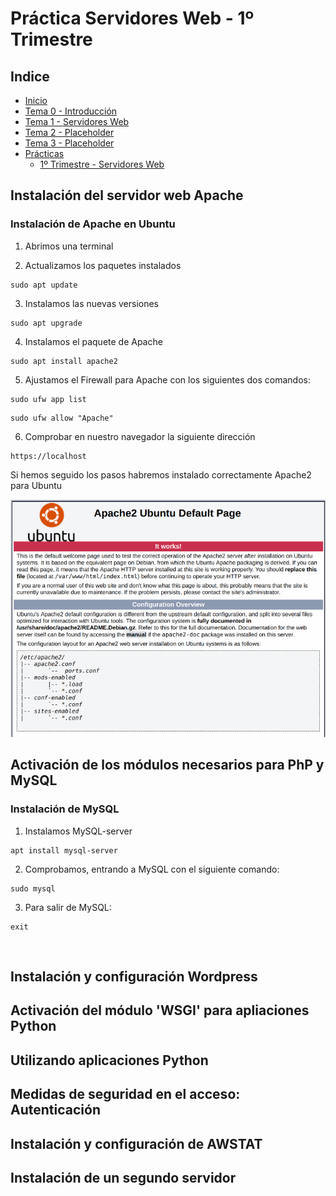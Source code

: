# Práctica Servidores Web - 1º Trimestre

## Indice

- [Inicio ](../README.md)
- [Tema 0 - Introducción ](../../SREI/Tema%200/Ejercicios.md/)
- [Tema 1 - Servidores Web ](../../SREI/Tema%201/Ejercicios.md)
- [Tema 2 - Placeholder ](#Tema-X-Placeholder)
- [Tema 3 - Placeholder ](#Tema-X-Placeholder)
- [Prácticas ](contenidos.md)
    - [1º Trimestre - Servidores Web ](Practica1.md)

## Instalación del servidor web Apache

### Instalación de Apache en Ubuntu

1. Abrimos una terminal

2. Actualizamos los paquetes instalados
`````
sudo apt update
`````
3. Instalamos las nuevas versiones
````
sudo apt upgrade
````
4. Instalamos el paquete de Apache
`````
sudo apt install apache2
`````
5. Ajustamos el Firewall para Apache con los siguientes dos comandos:
`````
sudo ufw app list
`````
`````
sudo ufw allow "Apache"
`````
6. Comprobar en nuestro navegador la siguiente dirección
````
https://localhost
````
Si hemos seguido los pasos habremos instalado correctamente Apache2 para Ubuntu
<br>

<img src="../Tema 1/rsc/img/apachecinstall1.png" alt="index" width="570"/>

<br>


## Activación de los módulos necesarios para PhP y MySQL

### Instalación de MySQL

1. Instalamos MySQL-server

`````
apt install mysql-server
`````
2. Comprobamos, entrando a MySQL con el siguiente comando:
`````
sudo mysql 
`````
3. Para salir de MySQL:
`````
exit
`````
<br>

## Instalación y configuración Wordpress

## Activación del módulo 'WSGI' para apliaciones Python

## Utilizando aplicaciones Python

## Medidas de seguridad en el acceso: Autenticación

## Instalación y configuración de AWSTAT

## Instalación de un segundo servidor
